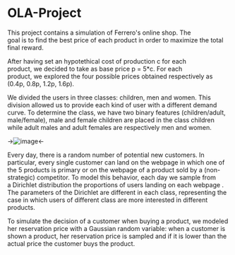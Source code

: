# OLA-Project
This project contains a simulation of Ferrero's online shop. The goal is to find the best price of each product in order to maximize the total final reward.

After having set an hypotethical cost of production c for each product, we decided to take as base price p = 5*c. For each product, we explored the four possible prices obtained respectively as (0.4p, 0.8p, 1.2p, 1.6p).

We divided the users in three classes: children, men and women. This division allowed us to provide each kind of user with a different demand curve. To determine the class, we have two binary features (children/adult, male/female), male and female children are placed in the class children while adult males and adult females are respectively men and women.

->![image](https://user-images.githubusercontent.com/79787310/191463513-aed681d6-21a7-4cef-9196-0f554715ca9f.png)<-

Every day, there is a random number of potential new customers. In particular, every single customer can land on the webpage in which one of the 5 products is primary or on the webpage of a product sold by a (non-strategic) competitor. To model this behavior, each day we sample from a Dirichlet distribution the proportions of users landing on each webpage . The parameters of the Dirichlet are different in each class, representing the case in which users of different class are more interested in different products. 

To simulate the decision of a customer when buying a product, we modeled her reservation price with a Gaussian random variable: when a customer is shown a product, her reservation price is sampled and if it is lower than the actual price the customer buys the product. 
